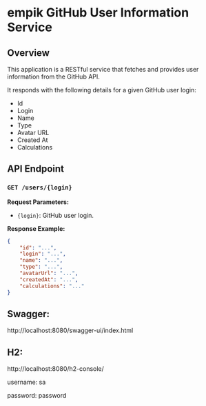 # empik GitHub User Information Service

## Overview

This application is a RESTful service that fetches and provides user information from the GitHub API.

It responds with the following details for a given GitHub user login:

- Id
- Login
- Name
- Type
- Avatar URL
- Created At
- Calculations

## API Endpoint

### `GET /users/{login}`

**Request Parameters:**

- `{login}`: GitHub user login.

**Response Example:**

```json
{
    "id": "...",
    "login": "...",
    "name": "...",
    "type": "...",
    "avatarUrl": "...",
    "createdAt": "...",
    "calculations": "..."
}
```
## Swagger:
http://localhost:8080/swagger-ui/index.html

## H2:
http://localhost:8080/h2-console/

username: sa

password: password